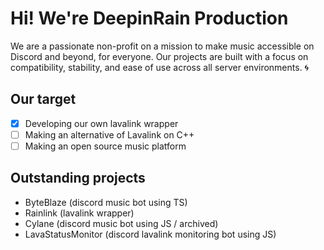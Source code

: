 # Hi! We're DeepinRain Production

We are a passionate non-profit on a mission to make music accessible on Discord and beyond, for everyone. Our projects are built with a focus on compatibility, stability, and ease of use across all server environments. 🌀

## Our target

- [x] Developing our own lavalink wrapper
- [ ] Making an alternative of Lavalink on C++
- [ ] Making an open source music platform

## Outstanding projects

- ByteBlaze (discord music bot using TS)
- Rainlink (lavalink wrapper)
- Cylane (discord music bot using JS / archived)
- LavaStatusMonitor (discord lavalink monitoring bot using JS)
